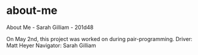 # about-me
About Me - Sarah Gilliam - 201d48

On May 2nd, this project was worked on during pair-programming.
Driver: Matt Heyer
Navigator: Sarah Gilliam
